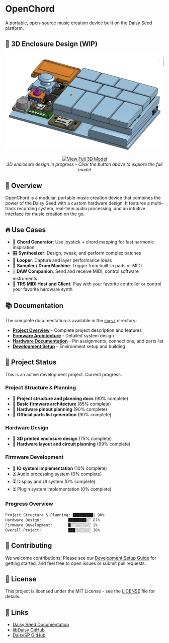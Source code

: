 # OpenChord

A portable, open-source music creation device built on the Daisy Seed platform.

## 🎨 3D Enclosure Design (WIP)

<div align="center">
  <img src="images/WIP_Enclosure.jpeg" width="600" alt="OpenChord 3D Enclosure Design - Work in Progress">
  <br><br>
  <a href="https://cad.onshape.com/documents/ba31b49b2d69ae60e3c7e665/w/702c47d3131326b0bcdb3b01/e/0e96b76ad6aba8c5e2682321?renderMode=0&uiState=688ae55320c7c16e74ffb3b5">
    <img src="https://img.shields.io/badge/Onshape-View%20Full%203D%20Model-0066CC?style=for-the-badge&logo=onshape&logoColor=white" alt="View Full 3D Model">
  </a>
  <br>
  <em>3D enclosure design in progress - Click the button above to explore the full model</em>
</div>

## 🎵 Overview

OpenChord is a modular, portable music creation device that combines the power of the Daisy Seed with a custom hardware design. It features a multi-track recording system, real-time audio processing, and an intuitive interface for music creation on the go.

## 🔥 Use Cases

* 🎹 **Chord Generator**: Use joystick + chord mapping for fast harmonic inspiration
* 🎛️ **Synthesizer**: Design, tweak, and perform complex patches
* 🔁 **Looper**: Capture and layer performance ideas
* 🥁 **Sampler / Drum Machine**: Trigger from built-in pads or MIDI
* 🎚️ **DAW Companion**: Send and receive MIDI, control software instruments
* 🎼 **TRS MIDI Host and Client**: Play with your favorite controller or control your favorite hardware synth

## 📚 Documentation

The complete documentation is available in the [`docs/`](docs/) directory:

- **[Project Overview](docs/overview/project_overview.md)** - Complete project description and features
- **[Firmware Architecture](docs/architecture/firmware_architecture.md)** - Detailed system design
- **[Hardware Documentation](docs/hardware/)** - Pin assignments, connections, and parts list
- **[Development Setup](docs/development/setup.md)** - Environment setup and building

## 🎯 Project Status

This is an active development project. Current progress:

### Project Structure & Planning
- 🔄 **Project structure and planning docs** (90% complete)
- 🔄 **Basic firmware architecture** (85% complete)
- 🔄 **Hardware pinout planning** (90% complete)
- 🔄 **Official parts list generation** (90% complete)

### Hardware Design
- 🔄 **3D printed enclosure design** (75% complete)
- 🔄 **Hardware layout and circuit planning** (99% complete)

### Firmware Development
- 🔄 **IO system implementation** (10% complete)
- ⏳ Audio processing system (0% complete)
- ⏳ Display and UI system (0% complete)
- ⏳ Plugin system implementation (0% complete)

### Progress Overview
```
Project Structure & Planning: █████████░ 90%
Hardware Design:            ████████░░ 87%
Firmware Development:       █░░░░░░░░░ 2%
Overall Project:            ███░░░░░░░ 30%
```

## 🤝 Contributing

We welcome contributions! Please see our [Development Setup Guide](docs/development/setup.md) for getting started, and feel free to open issues or submit pull requests.

## 📄 License

This project is licensed under the MIT License - see the [LICENSE](LICENSE) file for details.

## 🔗 Links

- [Daisy Seed Documentation](https://daisy.audio/)
- [libDaisy GitHub](https://github.com/electro-smith/libDaisy)
- [DaisySP GitHub](https://github.com/electro-smith/DaisySP) 